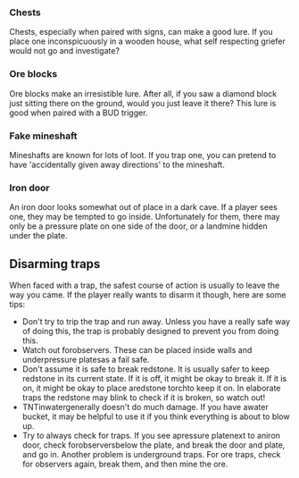 ### Chests
Chests, especially when paired with signs, can make a good lure. If you place one inconspicuously in a wooden house, what self respecting griefer would not go and investigate?

### Ore blocks
Ore blocks make an irresistible lure. After all, if you saw a diamond block just sitting there on the ground, would you just leave it there? This lure is good when paired with a BUD trigger.

### Fake mineshaft
Mineshafts are known for lots of loot. If you trap one, you can pretend to have 'accidentally given away directions' to the mineshaft.

### Iron door
An iron door looks somewhat out of place in a dark cave. If a player sees one, they may be tempted to go inside. Unfortunately for them, there may only be a pressure plate on one side of the door, or a landmine hidden under the plate.

## Disarming traps
When faced with a trap, the safest course of action is usually to leave the way you came. If the player really wants to disarm it though, here are some tips:

- Don't try to trip the trap and run away. Unless you have a really safe way of doing this, the trap is probably designed to prevent you from doing this.
- Watch out forobservers. These can be placed inside walls and underpressure platesas a fail safe.
- Don't assume it is safe to break redstone. It is usually safer to keep redstone in its current state. If it is off, it might be okay to break it. If it is on, it might be okay to place aredstone torchto keep it on. In elaborate traps the redstone may blink to check if it is broken, so watch out!
- TNTinwatergenerally doesn't do much damage. If you have awater bucket, it may be helpful to use it if you think everything is about to blow up.
- Try to always check for traps. If you see apressure platenext to aniron door, check forobserversbelow the plate, and break the door and plate, and go in. Another problem is underground traps. For ore traps, check for observers again, break them, and then mine the ore.


